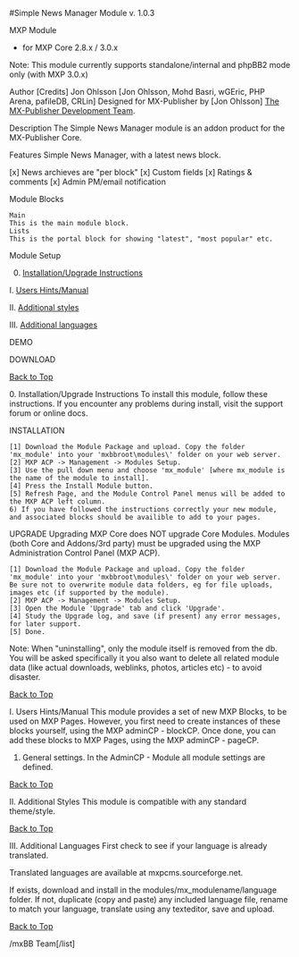 #Simple News Manager Module v. 1.0.3

MXP Module
- for MXP Core 2.8.x / 3.0.x

Note: This module currently supports standalone/internal and phpBB2 mode only (with MXP 3.0.x)

Author [Credits]
Jon Ohlsson [Jon Ohlsson, Mohd Basri, wGEric, PHP Arena, pafileDB, CRLin]
Designed for MX-Publisher by [Jon Ohlsson] <a href="http://mxpcms.sourceforge.net" target="_blank">The MX-Publisher Development Team</a>.

Description
The Simple News Manager module is an addon product for the MX-Publisher Core.

Features
Simple News Manager, with a latest news block.

[x] News archieves are "per block"
[x] Custom fields
[x] Ratings & comments
[x] Admin PM/email notification


Module Blocks

    Main
    This is the main module block.
    Lists
    This is the portal block for showing "latest", "most popular" etc.

Module Setup

0. <a href="#install">Installation/Upgrade Instructions</a>

I. <a href="#Manual">Users Hints/Manual</a>

II. <a href="#themes">Additional styles</a>

III. <a href="#languages">Additional languages</a>

DEMO

DOWNLOAD

<a href="#top">Back to Top</a>

<a name="install">
0. Installation/Upgrade Instructions
To install this module, follow these instructions. If you encounter any problems during install, visit the support forum or online docs.

INSTALLATION

    [1] Download the Module Package and upload. Copy the folder 'mx_module' into your 'mxbbroot\modules\' folder on your web server.
    [2] MXP ACP -> Management -> Modules Setup.
    [3] Use the pull down menu and choose 'mx_module' [where mx_module is the name of the module to install].
    [4] Press the Install Module button.
    [5] Refresh Page, and the Module Control Panel menus will be added to the MXP ACP left column.
    6) If you have followed the instructions correctly your new module, and associated blocks should be availible to add to your pages.

UPGRADE
Upgrading MXP Core does NOT upgrade Core Modules. Modules (both Core and Addons/3rd party) must be upgraded using the MXP Administration Control Panel (MXP ACP).

    [1] Download the Module Package and upload. Copy the folder 'mx_module' into your 'mxbbroot\modules\' folder on your web server. Be sure not to overwrite module data folders, eg for file uploads, images etc (if supported by the module).
    [2] MXP ACP -> Management -> Modules Setup.
    [3] Open the Module 'Upgrade' tab and click 'Upgrade'.
    [4] Study the Upgrade log, and save (if present) any error messages, for later support.
    [5] Done.

Note: When "uninstalling", only the module itself is removed from the db. You will be asked specifically it you also want to delete all related module data (like actual downloads, weblinks, photos, articles etc) - to avoid disaster.

<a href="#top">Back to Top</a>

<a name="Manual">
I. Users Hints/Manual
This module provides a set of new MXP Blocks, to be used on MXP Pages. However, you first need to create instances of these blocks yourself, using the MXP adminCP - blockCP. Once done, you can add these blocks to MXP Pages, using the MXP adminCP - pageCP.

1) General settings. In the AdminCP - Module all module settings are defined.

<a href="#top">Back to Top</a>

<a name="themes">
II. Additional Styles
This module is compatible with any standard theme/style.

<a href="#top">Back to Top</a>

<a name="languages">
III. Additional Languages
First check to see if your language is already translated.

Translated languages are available at mxpcms.sourceforge.net.

If exists, download and install in the modules/mx_modulename/language folder. If not, duplicate (copy and paste) any included language file, rename to match your language, translate using any texteditor, save and upload.

<a href="#top">Back to Top</a>

/mxBB Team[/list]
